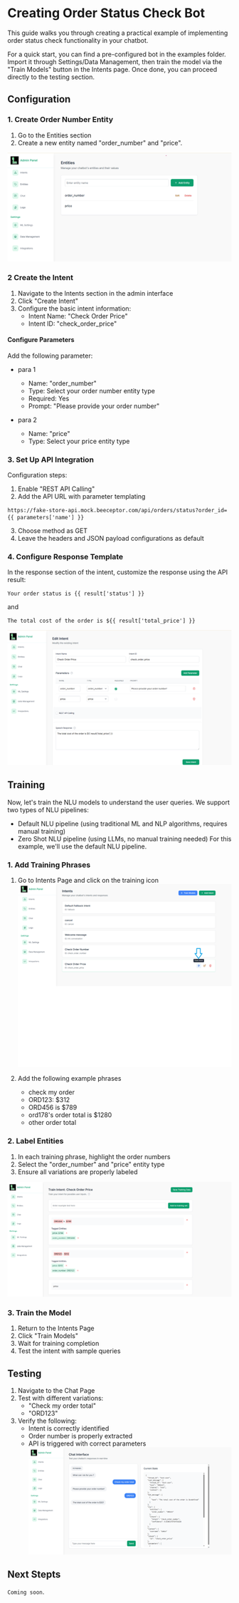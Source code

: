 # Creating Order Status Check Bot
This guide walks you through creating a practical example of implementing order status check functionality in your chatbot.

For a quick start, you can find a pre-configured bot in the examples folder. Import it through Settings/Data Management, then train the model via the "Train Models" button in the Intents page. Once done, you can proceed directly to the testing section.

## Configuration
### 1. Create Order Number Entity
1. Go to the Entities section
2. Create a new entity named "order_number" and "price".

![](/docs/screenshots/entities_configuration.png)

### 2 Create the Intent
1. Navigate to the Intents section in the admin interface
2. Click "Create Intent"
3. Configure the basic intent information:
    - Intent Name: "Check Order Price"
    - Intent ID: "check_order_price"

#### Configure Parameters

Add the following parameter:
- para 1
    - Name: "order_number"
    - Type: Select your order number entity type
    - Required: Yes
    - Prompt: "Please provide your order number"

- para 2 
    - Name: "price"
    - Type: Select your price entity type

### 3. Set Up API Integration 
Configuration steps:
1. Enable "REST API Calling"
2. Add the API URL with parameter templating

``` 
https://fake-store-api.mock.beeceptor.com/api/orders/status?order_id={{ parameters['name'] }}
```
3. Choose method as GET
4. Leave the headers and JSON payload configurations as default

### 4. Configure Response Template
In the response section of the intent, customize the response using the API result:

```
Your order status is {{ result['status'] }}
```
and
```
The total cost of the order is ${{ result['total_price'] }}
```

![](/docs/screenshots/intents_configuration.png)

## Training

Now, let's train the NLU models to understand the user queries. We support two types of NLU pipelines:

* Default NLU pipeline (using traditional ML and NLP algorithms, requires manual training)
* Zero Shot NLU pipeline (using LLMs, no manual training needed)
For this example, we'll use the default NLU pipeline.

### 1. Add Training Phrases
1. Go to Intents Page and click on the training icon
![](/docs/screenshots/training_icon.png)

2. Add the following example phrases
    - check my order
    - ORD123: $312
    - ORD456 is $789
    - ord178's order total is $1280 
    - other order total

### 2. Label Entities
1. In each training phrase, highlight the order numbers
2. Select the "order_number" and "price" entity type
3. Ensure all variations are properly labeled

![](/docs/screenshots/pos_intents_train.png)

### 3. Train the Model
1. Return to the Intents Page
2. Click "Train Models"
3. Wait for training completion
4. Test the intent with sample queries

## Testing
1. Navigate to the Chat Page
2. Test with different variations:
    - "Check my order total"
    - "ORD123"
3. Verify the following:
    - Intent is correctly identified
    - Order number is properly extracted
    - API is triggered with correct parameters
![](/docs/screenshots/testing.png)

## Next Stepts
`Coming soon`.